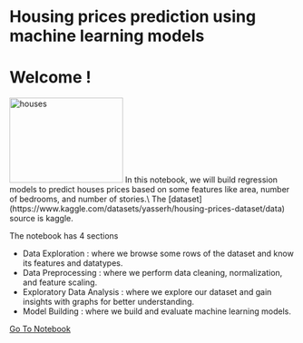 # Housing prices prediction using machine learning models


# Welcome !
<img src='https://www.mortgagesolutions.co.uk/wp-content/uploads/sites/1/2021/08/house-prices-scaled.jpg' alt='houses' width=200 height=150>
In this notebook, we will build regression models to predict houses prices based on some features like area, number of bedrooms, and number of stories.\
The [dataset](https://www.kaggle.com/datasets/yasserh/housing-prices-dataset/data) source is kaggle.

The notebook has 4 sections
- Data Exploration : where we browse some rows of the dataset and know its features and datatypes.
- Data Preprocessing : where we perform data cleaning, normalization, and feature scaling.
- Exploratory Data Analysis : where we explore our dataset and gain insights with graphs for better understanding.
- Model Building : where we build and evaluate machine learning models.

[Go To Notebook](https://github.com/YaserKhy/PracticeML_Housing/blob/main/PracticeML_Housing.ipynb)
